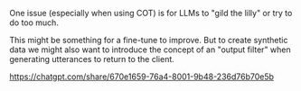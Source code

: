 One issue (especially when using COT) is for LLMs to "gild the lilly" or try to do too much.

This might be something for a fine-tune to improve. But to create synthetic data
we might also want to introduce the concept of an "output filter" when generating utterances to return to the client.

https://chatgpt.com/share/670e1659-76a4-8001-9b48-236d76b70e5b
